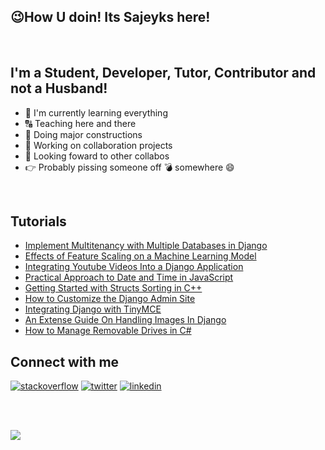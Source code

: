 ## :wink:How U doin! Its Sajeyks here!
<br>

## I'm a Student, Developer, Tutor, Contributor and not a Husband!
 - :seedling: I'm currently learning everything
 - :capital_abcd: Teaching here and there
 - :construction: Doing major constructions
 - :two_men_holding_hands: Working on collaboration projects
 - :telescope: Looking foward to other collabos
 - :point_right: Probably pissing someone off :bomb: somewhere :smile:
<br>

## Tutorials
 - [Implement Multitenancy with Multiple Databases in Django](https://www.section.io/engineering-education/implement-multitenancy-with-multiple-databases-in-django/)
 - [Effects of Feature Scaling on a Machine Learning Model](https://www.section.io/engineering-education/feature-scaling-effects-machine-learning-model/)
 - [Integrating Youtube Videos Into a Django Application](https://www.section.io/engineering-education/integrating-youtube-videos-into-a-django-application/)
 - [Practical Approach to Date and Time in JavaScript](https://www.section.io/engineering-education/practical-approach-to-date-and-time-in-javascript/)
 - [Getting Started with Structs Sorting in C++](https://www.section.io/engineering-education/getting-started-with-structs-sorting-in-c++/)
 - [How to Customize the Django Admin Site](https://www.section.io/engineering-education/customizing-django-admin/)
 - [Integrating Django with TinyMCE](https://www.section.io/engineering-education/integrating-django-with-tinymce/)
 - [An Extense Guide On Handling Images In Django](https://www.section.io/engineering-education/an-extensive-guide-on-handling-images-in-django/)
 - [How to Manage Removable Drives in C#](https://www.section.io/engineering-education/how-to-create-a-winforms-io-manager-for-removable-drives-in-csharp/)




## Connect with me
<p align="start">
<a href="https://stackoverflow.com/users/12601926/sajeyks-mwangi"><img src="https://img.icons8.com/color/50/000000/stackoverflow.png" alt="stackoverflow"/></a>
  <a href="https://mobile.twitter.com/sam11096199/"><img src="https://img.icons8.com/color/50/000000/twitter-squared.png" alt="twitter"/></a>
  <a href="https://www.linkedin.com/in/samuel-mwangi-ab2452211/"><img src="https://img.icons8.com/color/50/000000/linkedin.png" alt="linkedin"/></a>
</p>

<br>

<br>

![](https://komarev.com/ghpvc/?username=Sajeyks&color=blueviolet)

<br>
